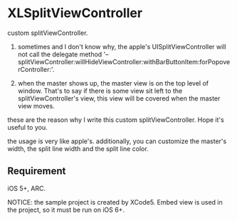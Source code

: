 XLSplitViewController
=====================

custom splitViewController. 

1. sometimes and I don't know why, the apple's UISplitViewController will not call the delegate method 
'– splitViewController:willHideViewController:withBarButtonItem:forPopoverController:'.

2. when the master shows up, the master view is on the top level of window. That's to say if there
is some view sit left to the splitViewController's view, this view will be covered when the master view moves.

these are the reason why I write this custom splitViewController. Hope it's useful to you.

the usage is very like apple's. additionally, you can customize the master's width, the split line width and the split line color.

Requirement
---------------------

iOS 5+, ARC.

NOTICE: the sample project is created by XCode5. Embed view is used in the project, so it must be run on iOS 6+.
